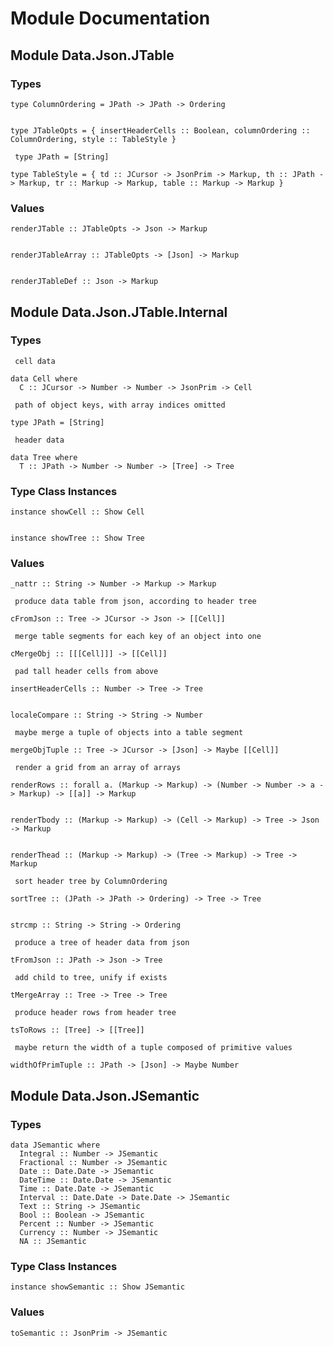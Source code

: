 # Module Documentation

## Module Data.Json.JTable

### Types


    type ColumnOrdering = JPath -> JPath -> Ordering


    type JTableOpts = { insertHeaderCells :: Boolean, columnOrdering :: ColumnOrdering, style :: TableStyle }

     type JPath = [String]

    type TableStyle = { td :: JCursor -> JsonPrim -> Markup, th :: JPath -> Markup, tr :: Markup -> Markup, table :: Markup -> Markup }


### Values


    renderJTable :: JTableOpts -> Json -> Markup


    renderJTableArray :: JTableOpts -> [Json] -> Markup


    renderJTableDef :: Json -> Markup


## Module Data.Json.JTable.Internal

### Types

     cell data

    data Cell where
      C :: JCursor -> Number -> Number -> JsonPrim -> Cell

     path of object keys, with array indices omitted

    type JPath = [String]

     header data

    data Tree where
      T :: JPath -> Number -> Number -> [Tree] -> Tree


### Type Class Instances


    instance showCell :: Show Cell


    instance showTree :: Show Tree


### Values


    _nattr :: String -> Number -> Markup -> Markup

     produce data table from json, according to header tree

    cFromJson :: Tree -> JCursor -> Json -> [[Cell]]

     merge table segments for each key of an object into one

    cMergeObj :: [[[Cell]]] -> [[Cell]]

     pad tall header cells from above

    insertHeaderCells :: Number -> Tree -> Tree


    localeCompare :: String -> String -> Number

     maybe merge a tuple of objects into a table segment

    mergeObjTuple :: Tree -> JCursor -> [Json] -> Maybe [[Cell]]

     render a grid from an array of arrays

    renderRows :: forall a. (Markup -> Markup) -> (Number -> Number -> a -> Markup) -> [[a]] -> Markup


    renderTbody :: (Markup -> Markup) -> (Cell -> Markup) -> Tree -> Json -> Markup


    renderThead :: (Markup -> Markup) -> (Tree -> Markup) -> Tree -> Markup

     sort header tree by ColumnOrdering

    sortTree :: (JPath -> JPath -> Ordering) -> Tree -> Tree


    strcmp :: String -> String -> Ordering

     produce a tree of header data from json

    tFromJson :: JPath -> Json -> Tree

     add child to tree, unify if exists

    tMergeArray :: Tree -> Tree -> Tree

     produce header rows from header tree

    tsToRows :: [Tree] -> [[Tree]]

     maybe return the width of a tuple composed of primitive values

    widthOfPrimTuple :: JPath -> [Json] -> Maybe Number


## Module Data.Json.JSemantic

### Types


    data JSemantic where
      Integral :: Number -> JSemantic
      Fractional :: Number -> JSemantic
      Date :: Date.Date -> JSemantic
      DateTime :: Date.Date -> JSemantic
      Time :: Date.Date -> JSemantic
      Interval :: Date.Date -> Date.Date -> JSemantic
      Text :: String -> JSemantic
      Bool :: Boolean -> JSemantic
      Percent :: Number -> JSemantic
      Currency :: Number -> JSemantic
      NA :: JSemantic


### Type Class Instances


    instance showSemantic :: Show JSemantic


### Values


    toSemantic :: JsonPrim -> JSemantic



